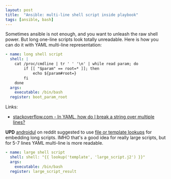 ```yaml
---
layout: post
title:  "Ansible: multi-line shell script inside playbook"
tags: [ansible, bash]
---
```

Sometimes ansible is not enough, and you want to unleash the raw shell power. But long one-line scripts look totally unreadable. Here is how you can do it with YAML multi-line representation:

```yaml
- name: long shell script
  shell: |
    cat /proc/cmdline | tr ' ' '\n' | while read param; do
        if [[ "$param" == root=* ]]; then
            echo ${param#root=}
        fi
    done
  args:
    executable: /bin/bash
  register: boot_param_root
```

Links:
* [stackoverflow.com - In YAML, how do I break a string over multiple lines?](https://stackoverflow.com/a/21699210/890863)

**UPD** [androidul](https://www.reddit.com/user/androidul) on reddit suggested to use [file or template lookups](http://docs.ansible.com/ansible/latest/playbooks_lookups.html#more-lookups) for embedding long scripts. IMHO that's a good idea for really large scripts, but for 5-7 lines YAML multi-line is more readable.

```yaml
- name: large shell script
  shell: shell: "{{ lookup('template', 'large_script.j2') }}"
  args:
    executable: /bin/bash
  register: large_script_result
```
